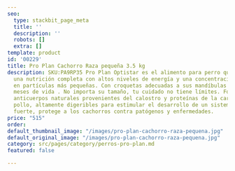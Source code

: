 ```yaml
---
seo:
  type: stackbit_page_meta
  title: ''
  description: ''
  robots: []
  extra: []
template: product
id: '00229'
title: Pro Plan Cachorro Raza pequeña 3.5 kg
description: SKU:PA9RP35 Pro Plan Optistar es el alimento para perro que le brindará
  una nutrición completa con altos niveles de energía y una concentración de nutrientes
  en partículas más pequeñas. Con croquetas adecuadas a sus mandíbulas para sus primeros
  meses de vida . No importa su tamaño, tu cuidado no tiene límites. Formulado con
  anticuerpos naturales provenientes del calostro y proteínas de la carne fresca de
  pollo, altamente digeribles para estimular el desarrollo de un sistema inmunológico
  fuerte, protege a los cachorros contra patógenos y enfermedades.
price: "515"
order: 
default_thumbnail_image: "/images/pro-plan-cachorro-raza-pequena.jpg"
default_original_image: "/images/pro-plan-cachorro-raza-pequena.jpg"
category: src/pages/category/perros-pro-plan.md
featured: false

---
```

